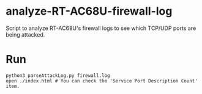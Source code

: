 # analyze-RT-AC68U-firewall-log
Script to analyze RT-AC68U's firewall logs to see which TCP/UDP ports are being attacked.

# Run
```
python3 parseAttackLog.py firewall.log
open ./index.html # You can check the 'Service Port Description Count' item.
```